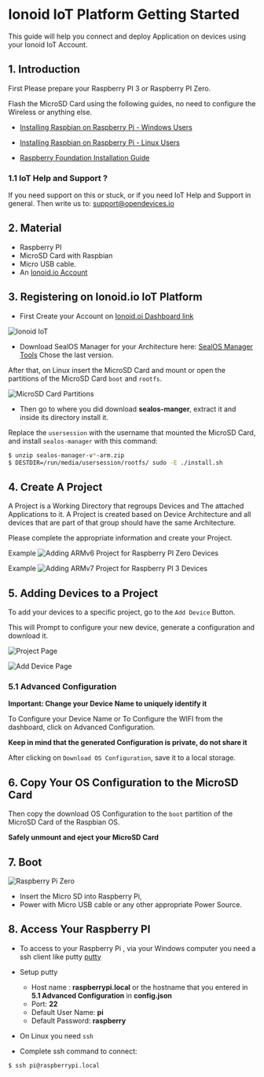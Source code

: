 # Ionoid IoT Platform Getting Started

This guide will help you connect and deploy Application on devices
using your Ionoid IoT Account.


## 1. Introduction

First Please prepare your Raspberry PI 3 or Raspberry PI Zero.

Flash the MicroSD Card using the following guides, no need to configure
the Wireless or anything else.

* [Installing Raspbian on Raspberry Pi - Windows
Users](https://github.com/opendevices/iot.apps/blob/master/doc/od-iot-raspbian-rpi-zero-windows.md)


* [Installing Raspbian on Raspberry Pi -
Linux Users](https://github.com/opendevices/iot.apps/blob/master/doc/od-iot-install-raspbian-linux-gui.md)


* [Raspberry Foundation Installation
Guide](https://www.raspberrypi.org/documentation/installation/installing-images/)


### 1.1 IoT Help and Support ?

If you need support on this or stuck, or if you need IoT Help and
Support in general. Then write us to: support@opendevices.io




## 2. Material

* Raspberry PI
* MicroSD Card with Raspbian
* Micro USB cable.
* An [Ionoid.io Account](https://dashboard.ionoid.io/)





## 3. Registering on Ionoid.io IoT Platform

* First Create your Account on [Ionoid.oi Dashboard link](https://dashboard.ionoid.io/)

![Ionoid IoT](https://raw.githubusercontent.com/opendevices/iot.apps/master/gettingstarted/images/ionoid.png)


* Download SealOS Manager for your Architecture here: [SealOS Manager Tools](https://github.com/opendevices/packages/tree/master/sealos-manager/download/beta)
Chose the last version.


After that, on Linux insert the MicroSD Card and mount or open the partitions of the
MicroSD Card `boot` and `rootfs`.


![MicroSD Card Partitions](https://raw.githubusercontent.com/opendevices/iot.apps/master/gettingstarted/images/sdcard-boot-and-rootfs.png)



* Then go to where you did download **sealos-manger**, extract it and inside its directory install it.

Replace the `usersession` with the username that mounted the MicroSD Card, and
install `sealos-manager` with this command:

```bash
$ unzip sealos-manager-v*-arm.zip
$ DESTDIR=/run/media/usersession/rootfs/ sudo -E ./install.sh
```

## 4. Create A Project

A Project is a Working Directory that regroups Devices and The attached
Applications to it. A Project is created based on Device Architecture
and all devices that are part of that group should have the same
Architecture.


Please complete the appropriate information and create your Project.


Example ![Adding ARMv6 Project for Raspberry PI Zero Devices](https://raw.githubusercontent.com/opendevices/iot.apps/master/gettingstarted/images/project-armv6.png)


Example ![Adding ARMv7 Project for Raspberry PI 3 Devices](https://raw.githubusercontent.com/opendevices/iot.apps/master/gettingstarted/images/project-armv7.png)


## 5. Adding Devices to a Project

To add your devices to a specific project, go to the `Add Device`
Button.

This will Prompt to configure your new device, generate a configuration
and download it.


![Project Page](https://raw.githubusercontent.com/opendevices/iot.apps/master/gettingstarted/images/project-page.png)

![Add Device Page](https://raw.githubusercontent.com/opendevices/iot.apps/master/gettingstarted/images/add-device.png)


### 5.1 Advanced Configuration

**Important: Change your Device Name to uniquely identify it**


To Configure your Device Name or To Configure the WIFI from the
dashboard, click on Advanced Configuration.

**Keep in mind that the generated Configuration is private, do not share
it**


After clicking on `Download OS Configuration`, save it to a local
storage.


## 6. Copy Your OS Configuration to the MicroSD Card

Then copy the download OS Configuration to the `boot` partition of the MicroSD
Card of the Raspbian OS.

**Safely unmount and eject your MicroSD Card**


## 7. Boot

![Raspberry Pi Zero](https://github.com/opendevices/iot.apps/blob/master/gettingstarted/images/RpiZero.jpg)

- Insert the Micro SD into Raspberry Pi,
- Power with Micro USB cable or any other appropriate Power Source.



## 8. Access Your Raspberry PI

- To access to your Raspberry Pi , via your Windows computer you need a ssh client
  like putty [putty](https://www.chiark.greenend.org.uk/~sgtatham/putty/latest.html)

- Setup putty
  * Host name : **raspberrypi.local** or the hostname that you entered
  in **5.1 Advanced Configuration** in **config.json**
  * Port: **22**
  * Default User Name: **pi**
  * Default Password: **raspberry**



- On Linux you need `ssh`

- Complete ssh command to connect:

```bash
$ ssh pi@raspberrypi.local
```

